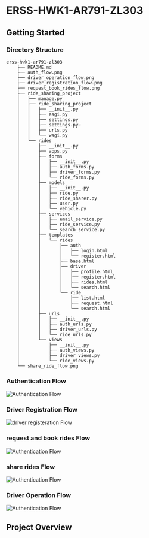 # ERSS-HWK1-AR791-ZL303

## Getting Started

### Directory Structure

```
erss-hwk1-ar791-zl303
    ├── README.md
    ├── auth_flow.png
    ├── driver_operation_flow.png
    ├── driver_registration_flow.png
    ├── request_book_rides_flow.png
    ├── ride_sharing_project
    │   ├── manage.py
    │   ├── ride_sharing_project
    │   │   ├── __init__.py
    │   │   ├── asgi.py
    │   │   ├── settings.py
    │   │   ├── settings.py~
    │   │   ├── urls.py
    │   │   └── wsgi.py
    │   └── rides
    │       ├── __init__.py
    │       ├── apps.py
    │       ├── forms
    │       │   ├── __init__.py
    │       │   ├── auth_forms.py
    │       │   ├── driver_forms.py
    │       │   └── ride_forms.py
    │       ├── models
    │       │   ├── __init__.py
    │       │   ├── ride.py
    │       │   ├── ride_sharer.py
    │       │   ├── user.py
    │       │   └── vehicle.py
    │       ├── services
    │       │   ├── email_service.py
    │       │   ├── ride_service.py
    │       │   └── search_service.py
    │       ├── templates
    │       │   └── rides
    │       │       ├── auth
    │       │       │   ├── login.html
    │       │       │   └── register.html
    │       │       ├── base.html
    │       │       ├── driver
    │       │       │   ├── profile.html
    │       │       │   ├── register.html
    │       │       │   ├── rides.html
    │       │       │   └── search.html
    │       │       └── ride
    │       │           ├── list.html
    │       │           ├── request.html
    │       │           └── search.html
    │       ├── urls
    │       │   ├── __init__.py
    │       │   ├── auth_urls.py
    │       │   ├── driver_urls.py
    │       │   └── ride_urls.py
    │       └── views
    │           ├── __init__.py
    │           ├── auth_views.py
    │           ├── driver_views.py
    │           └── ride_views.py
    └── share_ride_flow.png
```
### Authentication Flow
![Authentication Flow](./auth_flow.png)
### Driver Registration Flow
![driver registeration Flow](./driver_registration_flow.png)
### request and book rides Flow
![Authentication Flow](./request_book_rides_flow.png)
### share  rides Flow
![Authentication Flow](./share_ride_flow.png)
### Driver Operation Flow
![Authentication Flow](./driver_operation_flow.png)
## Project Overview
